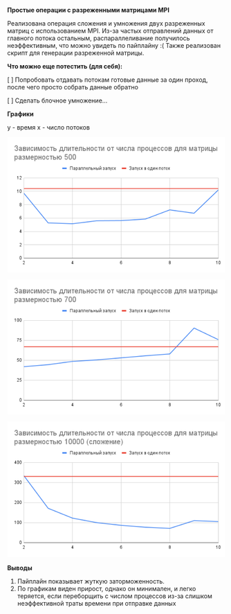 **Простые операции с разреженными матрицами MPI**

Реализована операция сложения и умножения двух разреженных матриц с использованием MPI.
Из-за частых отправлений данных от главного потока остальным, распараллеливание получилось неэффективным, что можно увидеть по пайплайну :(
Также реализован скрипт для генерации разреженной матрицы.

**Что можно еще потестить (для себя):**

[ ] Попробовать отдавать потокам готовые данные за один проход, после чего просто собрать данные обратно

[ ] Сделать блочное умножение...

**Графики**

y - время
x - число потоков

![Для матрицы размерностью 500](screens/Завиcимость%20длительности%20от%20числа%20процессов%20для%20матрицы%20размерностью%20500.png)

![Для матрицы размерностью 700](screens/Зависимость%20длительности%20от%20числа%20процессов%20для%20матрицы%20размерностью%20700.png)

![для матрицы размерностью 10000(сложение)](screens/Зависимость%20длительности%20от%20числа%20процессов%20для%20матрицы%20размерностью%2010000%20(сложение).png)

**Выводы**

1. Пайплайн показывает жуткую заторможенность.
2. По графикам виден прирост, однако он минимален, и легко теряется, если переборщить с числом процессов из-за слишком неэффективной траты времени при отправке данных

